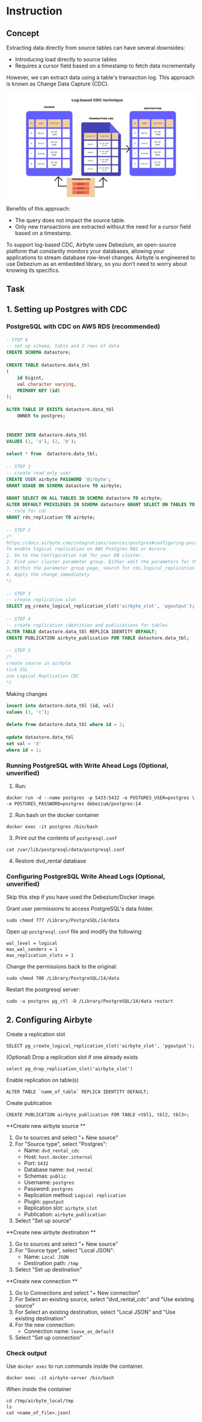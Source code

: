 # Instruction 

## Concept 

Extracting data directly from source tables can have several downsides: 
- Introducing load directly to source tables 
- Requires a cursor field based on a timestamp to fetch data incrementally  

However, we can extract data using a table's transaction log. This approach is known as Change Data Capture (CDC). 

![images/cdc.jpeg](images/cdc.jpeg)

Benefits of this approach: 
- The query does not impact the source table. 
- Only new transactions are extracted without the need for a cursor field based on a timestamp. 

To support log-based CDC, Airbyte uses Debezium, an open-source platform that constantly monitors your databases, allowing your applications to stream database row-level changes. Airbyte is engineered to use Debezium as an embedded library, so you don’t need to worry about knowing its specifics.

## Task 

## 1. Setting up Postgres with CDC 

### PostgreSQL with CDC on AWS RDS (recommended)

```sql
--STEP 0
-- set up schema, table and 2 rows of data
CREATE SCHEMA datastore;

CREATE TABLE datastore.data_tbl
(
    id bigint,
    val character varying,
    PRIMARY KEY (id)
);

ALTER TABLE IF EXISTS datastore.data_tbl
    OWNER to postgres;


INSERT INTO datastore.data_tbl
VALUES (1, 'a'), (2, 'b');

select * from  datastore.data_tbl;

-- STEP 1
-- create read only user
CREATE USER airbyte PASSWORD '@irbyte';
GRANT USAGE ON SCHEMA datastore TO airbyte;

GRANT SELECT ON ALL TABLES IN SCHEMA datastore TO airbyte;
ALTER DEFAULT PRIVILEGES IN SCHEMA datastore GRANT SELECT ON TABLES TO airbyte;
-- role for cdc
GRANT rds_replication TO airbyte;

-- STEP 2
/*
https://docs.airbyte.com/integrations/sources/postgres#configuring-postgres-connector-with-change-data-capture-cdc
To enable logical replication on AWS Postgres RDS or Aurora:
1. Go to the Configuration tab for your DB cluster.
2. Find your cluster parameter group. Either edit the parameters for this group or create a copy of this parameter group to edit. If you create a copy, remember to change your cluster's parameter group before REBOOTING.
3. Within the parameter group page, search for rds.logical_replication. Select this row and click Edit parameters. Set this value to 1.
4. Apply the change immediately
*/

-- STEP 3
-- create replication slot
SELECT pg_create_logical_replication_slot('airbyte_slot', 'pgoutput');

-- STEP 4
-- create replication identities and publications for tables
ALTER TABLE datastore.data_tbl REPLICA IDENTITY DEFAULT;
CREATE PUBLICATION airbyte_publication FOR TABLE datastore.data_tbl;

-- STEP 5
/*
create source in airbyte
tick SSL
use Logical Replication CDC
*/
```

Making changes 

```sql
insert into datastore.data_tbl (id, val)
values (3, 'c'); 

delete from datastore.data_tbl where id = 2; 

update datastore.data_tbl 
set val = 'd' 
where id = 1; 
```


### Running PostgreSQL with Write Ahead Logs (Optional, unverified)

1. Run: 

```
docker run -d --name postgres -p 5433:5432 -e POSTGRES_USER=postgres \
-e POSTGRES_PASSWORD=postgres debezium/postgres:14
```

2. Run bash on the docker container 
```
docker exec -it postgres /bin/bash
```

3. Print out the contents of `postgresql.conf` 
```
cat /var/lib/postgresql/data/postgresql.conf
```

4. Restore dvd_rental database 


### Configuring PostgreSQL Write Ahead Logs (Optional, unverified)

Skip this step if you have used the Debezium/Docker image. 

Grant user permissions to access PostgreSQL's data folder. 

```
sudo chmod 777 /Library/PostgreSQL/14/data
```

Open up `postgresql.conf` file and modify the following: 

```
wal_level = logical
max_wal_senders = 1 
max_replication_slots = 1
```

Change the permissions back to the original: 

```
sudo chmod 700 /Library/PostgreSQL/14/data
```

Restart the postgresql server:

```
sudo -u postgres pg_ctl -D /Library/PostgreSQL/14/data restart
```

## 2. Configuring Airbyte 

Create a replication slot 

```
SELECT pg_create_logical_replication_slot('airbyte_slot', 'pgoutput');
```

(Optional) Drop a replication slot if one already exists 

```
select pg_drop_replication_slot('airbyte_slot')
```

Enable replication on table(s)

```
ALTER TABLE `name_of_table` REPLICA IDENTITY DEFAULT;
```

Create publication 

```
CREATE PUBLICATION airbyte_publication FOR TABLE <tbl1, tbl2, tbl3>;
```

**Create new airbyte source **

1. Go to sources and select "+ New source" 
2. For "Source type", select "Postgres": 
    - Name: `dvd_rental_cdc`
    - Host: `host.docker.internal` 
    - Port: `5432`
    - Database name: `dvd_rental` 
    - Schemas: `public` 
    - Username: `postgres`
    - Password: `postgres` 
    - Replication method: `Logical replication` 
    - Plugin: `pgoutput` 
    - Replication slot: `airbyte_slot`
    - Publication: `airbyte_publication` 
3. Select "Set up source" 

**Create new airbyte destination **

1. Go to sources and select "+ New source" 
2. For "Source type", select "Local JSON": 
    - Name: `Local JSON`
    - Destination path: `/tmp` 
3. Select "Set up destination"


**Create new connection **

1. Go to Connections and select "+ New connection" 
2. For Select an existing source, select "dvd_rental_cdc" and "Use existing source" 
3. For Select an existing destination, select "Local JSON" and "Use existing destination" 
4. For the new connection: 
    - Connection name: `leave_as_default` 
5. Select "Set up connection" 


### Check output 

Use `docker exec` to run commands inside the container. 

```
docker exec -it airbyte-server /bin/bash
```

When inside the container

```
cd /tmp/airbyte_local/tmp
ls 
cat <name_of_file>.jsonl
```
